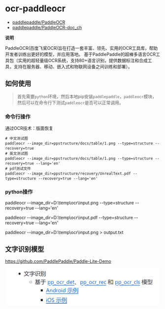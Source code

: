 # ocr-paddleocr

- [paddlepaddle/PaddleOCR](https://gitee.com/paddlepaddle/PaddleOCR)
- [paddlepaddle/PaddleOCR-doc_ch](https://gitee.com/paddlepaddle/PaddleOCR/blob/release/2.6/doc/doc_ch/quickstart.md)

**说明**

PaddleOCR(百度飞桨OCR)旨在打造一套丰富、领先、实用的OCR工具库，帮助开发者训练出更好的模型，并应用落地。
基于PaddlePaddle的超棒多语言OCR工具包（实用的超轻量级OCR系统，支持80+语言识别，提供数据标注和合成工具，支持在服务器、移动、嵌入式和物联网设备之间训练和部署）。

## 如何使用

> 首先需要`python`环境，然后本地pip安装`paddlepaddle`，`paddleocr`模块， 然后可以在命令行下测试`paddleocr`是否可以正常调用。

### 命令行操作

通过OCR技术：版面恢复

```shell
# 中文测试图
paddleocr --image_dir=ppstructure/docs/table/1.png --type=structure --recovery=true
# 英文测试图
paddleocr --image_dir=ppstructure/docs/table/1.png --type=structure --recovery=true --lang='en'
# pdf测试文件
paddleocr --image_dir=ppstructure/recovery/UnrealText.pdf --type=structure --recovery=true --lang='en'
```

### python操作
paddleocr --image_dir=D:\temp\ocr\input.png --type=structure --recovery=true --lang='en'

paddleocr --image_dir=D:\temp\ocr\input.pdf --type=structure --recovery=true --lang='en'

paddleocr --image_dir=D:\temp\ocr\input.png > output.txt

## 文字识别模型

https://github.com/PaddlePaddle/Paddle-Lite-Demo

![img.png](img.png)